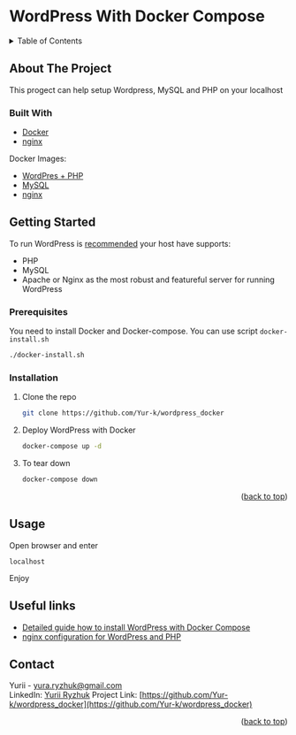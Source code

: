 # WordPress With Docker Compose


<!-- TABLE OF CONTENTS -->
<details>
  <summary>Table of Contents</summary>
  <ol>
    <li>
      <a href="#about-the-project">About The Project</a>
      <ul>
        <li><a href="#built-with">Built With</a></li>
      </ul>
    </li>
    <li>
      <a href="#getting-started">Getting Started</a>
      <ul>
        <li><a href="#prerequisites">Prerequisites</a></li>
        <li><a href="#installation">Installation</a></li>
      </ul>
    </li>
    <li><a href="#Usage">Usage</a></li>
    <li><a href="#contact">Contact</a></li>
  </ol>
</details>



<!-- ABOUT THE PROJECT -->
## About The Project

This progect can help setup Wordpress, MySQL and PHP on your localhost


### Built With
* [Docker](docker.com)
* [nginx](nginx.org)

Docker Images:
* [WordPres + PHP](https://hub.docker.com/_/wordpress)
* [MySQL](https://hub.docker.com/_/mysql)
* [nginx](https://hub.docker.com/_/nginx)

<!-- GETTING STARTED -->
## Getting Started

To run WordPress is [recommended](https://wordpress.org/about/requirements/) your host have supports: 
* PHP 
* MySQL 
* Apache or Nginx as the most robust and featureful server for running WordPress 

### Prerequisites

You need to install Docker and Docker-compose. You can use script `docker-install.sh`
  ```sh
./docker-install.sh
  ```

### Installation

1. Clone the repo
   ```sh
   git clone https://github.com/Yur-k/wordpress_docker
   ```
2. Deploy WordPress with Docker
   ```sh
   docker-compose up -d
   ```
3. To tear down
   ```sh
   docker-compose down
   ```

<p align="right">(<a href="#top">back to top</a>)</p>



<!-- USAGE EXAMPLES -->
## Usage

Open browser and enter
```
localhost
```
Enjoy

## Useful links
* [Detailed guide how to install WordPress with Docker Compose](https://www.digitalocean.com/community/tutorials/how-to-install-wordpress-with-docker-compose) 
* [nginx configuration for WordPress and PHP](NGINX)

<!-- CONTACT -->
## Contact

Yurii - yura.ryzhuk@gmail.com  
LinkedIn: [Yurii Ryzhuk](https://www.linkedin.com/in/yurii-ryzhuk-b13580206/)
Project Link: [https://github.com/Yur-k/wordpress_docker](https://github.com/Yur-k/wordpress_docker)  

<p align="right">(<a href="#top">back to top</a>)</p>


